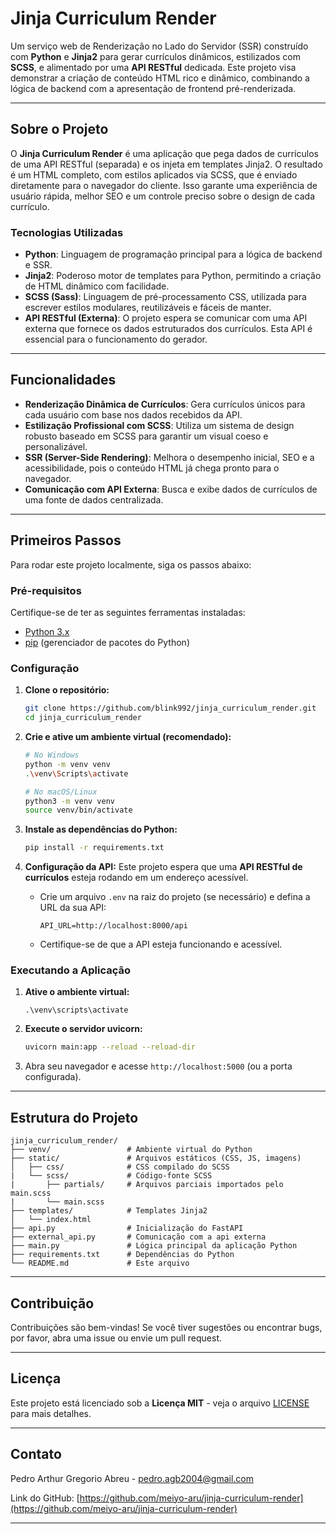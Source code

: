 # Jinja Curriculum Render

Um serviço web de Renderização no Lado do Servidor (SSR) construído com **Python** e **Jinja2** para gerar currículos dinâmicos, estilizados com **SCSS**, e alimentado por uma **API RESTful** dedicada. Este projeto visa demonstrar a criação de conteúdo HTML rico e dinâmico, combinando a lógica de backend com a apresentação de frontend pré-renderizada.

-----

## Sobre o Projeto

O **Jinja Curriculum Render** é uma aplicação que pega dados de currículos de uma API RESTful (separada) e os injeta em templates Jinja2. O resultado é um HTML completo, com estilos aplicados via SCSS, que é enviado diretamente para o navegador do cliente. Isso garante uma experiência de usuário rápida, melhor SEO e um controle preciso sobre o design de cada currículo.

### Tecnologias Utilizadas

  * **Python**: Linguagem de programação principal para a lógica de backend e SSR.
  * **Jinja2**: Poderoso motor de templates para Python, permitindo a criação de HTML dinâmico com facilidade.
  * **SCSS (Sass)**: Linguagem de pré-processamento CSS, utilizada para escrever estilos modulares, reutilizáveis e fáceis de manter.
  * **API RESTful (Externa)**: O projeto espera se comunicar com uma API externa que fornece os dados estruturados dos currículos. Esta API é essencial para o funcionamento do gerador.

-----

## Funcionalidades

  * **Renderização Dinâmica de Currículos**: Gera currículos únicos para cada usuário com base nos dados recebidos da API.
  * **Estilização Profissional com SCSS**: Utiliza um sistema de design robusto baseado em SCSS para garantir um visual coeso e personalizável.
  * **SSR (Server-Side Rendering)**: Melhora o desempenho inicial, SEO e a acessibilidade, pois o conteúdo HTML já chega pronto para o navegador.
  * **Comunicação com API Externa**: Busca e exibe dados de currículos de uma fonte de dados centralizada.

-----

## Primeiros Passos

Para rodar este projeto localmente, siga os passos abaixo:

### Pré-requisitos

Certifique-se de ter as seguintes ferramentas instaladas:

  * [Python 3.x](https://www.python.org/downloads/)
  * [pip](https://pip.pypa.io/en/stable/installation/) (gerenciador de pacotes do Python)

### Configuração

1.  **Clone o repositório:**

    ```bash
    git clone https://github.com/blink992/jinja_curriculum_render.git
    cd jinja_curriculum_render
    ```

2.  **Crie e ative um ambiente virtual (recomendado):**

    ```bash
    # No Windows
    python -m venv venv
    .\venv\Scripts\activate

    # No macOS/Linux
    python3 -m venv venv
    source venv/bin/activate
    ```

3.  **Instale as dependências do Python:**

    ```bash
    pip install -r requirements.txt
    ```

4.  **Configuração da API:**
    Este projeto espera que uma **API RESTful de currículos** esteja rodando em um endereço acessível.

      * Crie um arquivo `.env` na raiz do projeto (se necessário) e defina a URL da sua API:
        ```
        API_URL=http://localhost:8000/api
        ```
      * Certifique-se de que a API esteja funcionando e acessível.

### Executando a Aplicação

1. **Ative o ambiente virtual:**
   ```
   .\venv\scripts\activate
   ```
3.  **Execute o servidor uvicorn:**
    ```bash
    uvicorn main:app --reload --reload-dir
    ```
4.  Abra seu navegador e acesse `http://localhost:5000` (ou a porta configurada).

-----

## Estrutura do Projeto

```
jinja_curriculum_render/
├── venv/                 # Ambiente virtual do Python
├── static/               # Arquivos estáticos (CSS, JS, imagens)
│   ├── css/              # CSS compilado do SCSS
|   └── scss/             # Código-fonte SCSS
|       ├── partials/     # Arquivos parciais importados pelo main.scss
|       └── main.scss
├── templates/            # Templates Jinja2
│   └── index.html
├── api.py                # Inicialização do FastAPI
├── external_api.py       # Comunicação com a api externa
├── main.py               # Lógica principal da aplicação Python
├── requirements.txt      # Dependências do Python
└── README.md             # Este arquivo
```

-----

## Contribuição

Contribuições são bem-vindas\! Se você tiver sugestões ou encontrar bugs, por favor, abra uma issue ou envie um pull request.

-----

## Licença

Este projeto está licenciado sob a **Licença MIT** - veja o arquivo [LICENSE](./LICENSE.md) para mais detalhes.


-----

## Contato

Pedro Arthur Gregorio Abreu - [pedro.agb2004@gmail.com](mailto:pedro.agb2004@gmail.com)

Link do GitHub: [https://github.com/meiyo-aru/jinja-curriculum-render](https://github.com/meiyo-aru/jinja-curriculum-render)

-----


